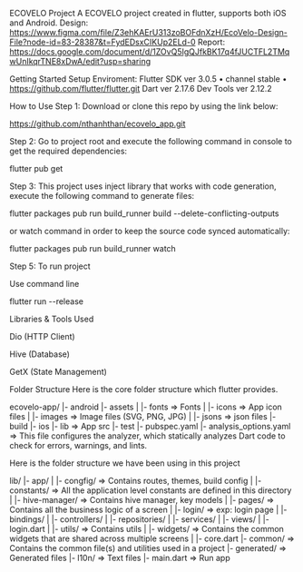 
ECOVELO Project
A ECOVELO project created in flutter, supports both iOS and Android.
Design: https://www.figma.com/file/Z3ehKAErU313zoBOFdnXzH/EcoVelo-Design-File?node-id=83-28387&t=FydEDsxCIKUp2ELd-0
Report: https://docs.google.com/document/d/1ZOvQ5IgQJfkBK17q4fJUCTFL2TMqwUnIkqrTNE8xDwA/edit?usp=sharing

Getting Started
Setup Enviroment:
Flutter SDK ver 3.0.5 • channel stable • https://github.com/flutter/flutter.git
Dart ver 2.17.6
Dev Tools ver 2.12.2

How to Use
Step 1:
Download or clone this repo by using the link below:

https://github.com/nthanhthan/ecovelo_app.git


Step 2:
Go to project root and execute the following command in console to get the required dependencies:

flutter pub get 

Step 3:
This project uses inject library that works with code generation, execute the following command to generate files:

flutter packages pub run build_runner build --delete-conflicting-outputs


or watch command in order to keep the source code synced automatically:

flutter packages pub run build_runner watch


Step 5:
To run project

Use command line

flutter run --release 



Libraries & Tools Used


Dio (HTTP Client)

Hive (Database)

GetX (State Management)


Folder Structure
Here is the core folder structure which flutter provides.

ecovelo-app/
|-  android
|-  assets
|   |- fonts                => Fonts
|   |- icons                => App icon files
|   |- images               => Image files (SVG, PNG, JPG)
|   |- jsons               => json files
|-  build
|-  ios
|-  lib                     => App src
|-  test
|-  pubspec.yaml
|-  analysis_options.yaml   => This file configures the analyzer, which statically analyzes Dart code to check for errors, warnings, and lints.


Here is the folder structure we have been using in this project

lib/
|-  app/
|   |-  congfig/        => Contains routes, themes, build config
|   |-  constants/      => All the application level constants are defined in this directory 
|   |-  hive-manager/   => Contains hive manager, key models
|   |-  pages/          => Contains all the business logic of a screen
|       |-  login/      => exp: login page
|           |-  bindings/
|           |-  controllers/
|           |-  repositories/
|           |-  services/
|           |-  views/
|           |-  login.dart
|   |-  utils/          => Contains utils
|   |-  widgets/        => Contains the common widgets that are shared across multiple screens
|   |-  core.dart
|-  common/             => Contains the common file(s) and utilities used in a project
|-  generated/          => Generated files
|-  l10n/               => Text files
|-  main.dart           => Run app

